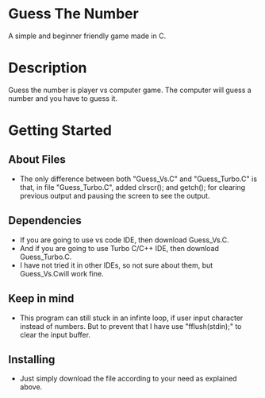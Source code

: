 
# Guess The Number

A simple and beginner friendly game made in C.

# Description

Guess the number is player vs computer game. The computer will guess a number and you have to guess it.

# Getting Started

## About Files
* The only difference between both "Guess_Vs.C" and "Guess_Turbo.C" is that, in file "Guess_Turbo.C", added clrscr(); and getch(); for clearing previous output and pausing the screen to see the output.

## Dependencies
* If you are going to use vs code IDE, then download Guess_Vs.C.
* And if you are going to use Turbo C/C++ IDE, then download Guess_Turbo.C.
* I have not tried it in other IDEs, so not sure about them, but Guess_Vs.Cwill work fine.

## Keep in mind
* This program can still stuck in an infinte loop, if user input character instead of numbers. But to prevent that I have use "fflush(stdin);" to clear the input buffer.

## Installing
* Just simply download the file according to your need as explained above.

